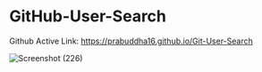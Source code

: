 
# GitHub-User-Search

Github Active Link: https://prabuddha16.github.io/Git-User-Search

![Screenshot (226)](https://user-images.githubusercontent.com/63943167/148359421-fc2d37fd-fc51-4fdf-b477-5db64e65ce0f.png)

